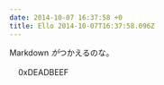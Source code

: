 ```yaml
---
date: 2014-10-07 16:37:58 +0
title: Ello 2014-10-07T16:37:58.096Z
---
```

Markdown *が*つかえるのな。<br/><br/>    0xDEADBEEF


